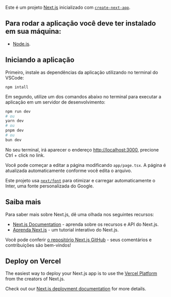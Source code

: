 Este é um projeto [Next.js](https://nextjs.org/) inicializado com [`create-next-app`](https://github.com/vercel/next.js/tree/canary/packages/create-next-app).

## Para rodar a aplicação você deve ter instalado em sua máquina:

- [Node.js](https://nodejs.org/pt/learn/getting-started/how-to-install-nodejs).

## Iniciando a aplicação

Primeiro, instale as dependências da aplicação 
utilizando no terminal do VSCode:

    npm intall

Em segundo, utilize um dos comandos abaixo no terminal para executar a aplicação em um servidor de desenvolvimento:

```bash
npm run dev
# ou
yarn dev
# ou
pnpm dev
# ou
bun dev
```

No seu terminal, irá aparecer o endereço [http://localhost:3000](http://localhost:3000), precione Ctrl + click no link.

Você pode começar a editar a página modificando `app/page.tsx`. A página é atualizada automaticamente conforme você edita o arquivo.

Este projeto usa [`next/font`](https://nextjs.org/docs/basic-features/font-optimization) para otimizar e carregar automaticamente o Inter, uma fonte personalizada do Google.

## Saiba mais

Para saber mais sobre Next.js, dê uma olhada nos seguintes recursos:

- [Next.js Documentation](https://nextjs.org/docs) - aprenda sobre os recursos e API do Next.js.
- [Aprenda Next.js](https://nextjs.org/learn) - um tutorial interativo do Next.js.

Você pode conferir [o repositório Next.js GitHub](https://github.com/vercel/next.js/) - seus comentários e contribuições são bem-vindos!

## Deploy on Vercel

The easiest way to deploy your Next.js app is to use the [Vercel Platform](https://vercel.com/new?utm_medium=default-template&filter=next.js&utm_source=create-next-app&utm_campaign=create-next-app-readme) from the creators of Next.js.

Check out our [Next.js deployment documentation](https://nextjs.org/docs/deployment) for more details.
